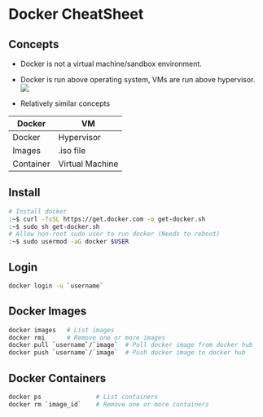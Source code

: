 # Docker CheatSheet

## Concepts
- Docker is not a virtual machine/sandbox environment.
- Docker is run above operating system, VMs are run above hypervisor.
![](https://i.imgur.com/PxdN0Wo.png)

- Relatively similar concepts

| Docker | VM |
| --- | --- |
| Docker | Hypervisor |
| Images | .iso file |
| Container | Virtual Machine |

## Install
```bash
# Install docker
:~$ curl -fsSL https://get.docker.com -o get-docker.sh
:~$ sudo sh get-docker.sh
# Allow non-root sudo user to run docker (Needs to reboot)
:~$ sudo usermod -aG docker $USER
```

## Login
```bash
docker login -u `username`
```

## Docker Images
```bash
docker images   # List images
docker rmi      # Remove one or more images
docker pull `username`/`image`  # Pull docker image from docker hub
docker push `username`/`image`  # Push docker image to docker hub
```

## Docker Containers
```bash
docker ps               # List containers
docker rm `image_id`    # Remove one or more containers
```